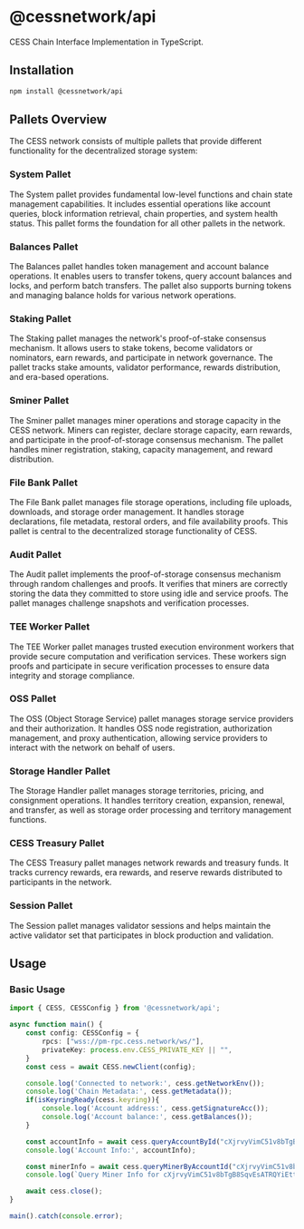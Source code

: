 # @cessnetwork/api

CESS Chain Interface Implementation in TypeScript.

## Installation

```bash
npm install @cessnetwork/api
```

## Pallets Overview

The CESS network consists of multiple pallets that provide different functionality for the decentralized storage system:

### System Pallet
The System pallet provides fundamental low-level functions and chain state management capabilities. It includes essential operations like account queries, block information retrieval, chain properties, and system health status. This pallet forms the foundation for all other pallets in the network.

### Balances Pallet
The Balances pallet handles token management and account balance operations. It enables users to transfer tokens, query account balances and locks, and perform batch transfers. The pallet also supports burning tokens and managing balance holds for various network operations.

### Staking Pallet
The Staking pallet manages the network's proof-of-stake consensus mechanism. It allows users to stake tokens, become validators or nominators, earn rewards, and participate in network governance. The pallet tracks stake amounts, validator performance, rewards distribution, and era-based operations.

### Sminer Pallet
The Sminer pallet manages miner operations and storage capacity in the CESS network. Miners can register, declare storage capacity, earn rewards, and participate in the proof-of-storage consensus mechanism. The pallet handles miner registration, staking, capacity management, and reward distribution.

### File Bank Pallet
The File Bank pallet manages file storage operations, including file uploads, downloads, and storage order management. It handles storage declarations, file metadata, restoral orders, and file availability proofs. This pallet is central to the decentralized storage functionality of CESS.

### Audit Pallet
The Audit pallet implements the proof-of-storage consensus mechanism through random challenges and proofs. It verifies that miners are correctly storing the data they committed to store using idle and service proofs. The pallet manages challenge snapshots and verification processes.

### TEE Worker Pallet
The TEE Worker pallet manages trusted execution environment workers that provide secure computation and verification services. These workers sign proofs and participate in secure verification processes to ensure data integrity and storage compliance.

### OSS Pallet
The OSS (Object Storage Service) pallet manages storage service providers and their authorization. It handles OSS node registration, authorization management, and proxy authentication, allowing service providers to interact with the network on behalf of users.

### Storage Handler Pallet
The Storage Handler pallet manages storage territories, pricing, and consignment operations. It handles territory creation, expansion, renewal, and transfer, as well as storage order processing and territory management functions.

### CESS Treasury Pallet
The CESS Treasury pallet manages network rewards and treasury funds. It tracks currency rewards, era rewards, and reserve rewards distributed to participants in the network.

### Session Pallet
The Session pallet manages validator sessions and helps maintain the active validator set that participates in block production and validation.

## Usage

### Basic Usage
```typescript
import { CESS, CESSConfig } from '@cessnetwork/api';

async function main() {
    const config: CESSConfig = {
        rpcs: ["wss://pm-rpc.cess.network/ws/"],
        privateKey: process.env.CESS_PRIVATE_KEY || "",
    }
    const cess = await CESS.newClient(config);

    console.log('Connected to network:', cess.getNetworkEnv());
    console.log('Chain Metadata:', cess.getMetadata());
    if(isKeyringReady(cess.keyring)){
        console.log('Account address:', cess.getSignatureAcc());
        console.log('Account balance:', cess.getBalances());
    }

    const accountInfo = await cess.queryAccountById("cXjrvyVimC51v8bTgB8SqvEsATRQYiEttYS8pRWDEjcurmvTS");
    console.log('Account Info:', accountInfo);

    const minerInfo = await cess.queryMinerByAccountId("cXjrvyVimC51v8bTgB8SqvEsATRQYiEttYS8pRWDEjcurmvTS");
    console.log(`Query Miner Info for cXjrvyVimC51v8bTgB8SqvEsATRQYiEttYS8pRWDEjcurmvTS result:`, minerInfo);

    await cess.close();
}

main().catch(console.error);
```